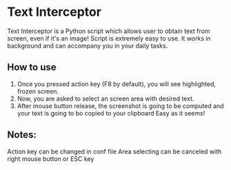 # Text Interceptor
Text Interceptor is a Python script which allows user to obtain text from screen, even if it's an image!
Script is extremely easy to use. It works in background and can accompany you in your daily tasks.

## How to use
1) Once you pressed action key (F8 by default), you will see highlighted, frozen screen.
2) Now, you are asked to select an screen area with desired text.
3) After mouse button release, the screenshot is going to be computed and your text is going to bo copied to your clipboard
Easy as it seems!

## Notes:
Action key can be changed in conf file
Area selecting can be canceled with right mouse button or ESC key


